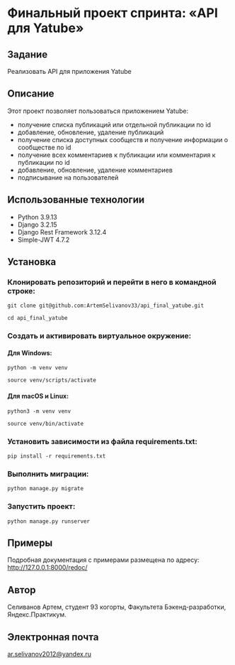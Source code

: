 # Финальный проект спринта: «API для Yatube»
## Задание
Реализовать API для приложения Yatube

## Описание
Этот проект позволяет пользоваться приложением Yatube:

* получение списка публикаций или отдельной публикации по id
* добавление, обновление, удаление публикаций
* получение списка доступных сообществ и получение информации о сообществе по id
* получение всех комментариев к публикации или комментария к публикации по id
* добавление, обновление, удаление комментариев
* подписывание на пользователей
## Использованные технологии
* Python 3.9.13
* Django 3.2.15
* Django Rest Framework 3.12.4
* Simple-JWT 4.7.2
## Установка
### Клонировать репозиторий и перейти в него в командной строке:
```
git clone git@github.com:ArtemSelivanov33/api_final_yatube.git

cd api_final_yatube
```
### Cоздать и активировать виртуальное окружение:
#### Для Windows:
```
python -m venv venv

source venv/scripts/activate
```
#### Для macOS и Linux:
```
python3 -m venv venv

source venv/bin/activate
```
### Установить зависимости из файла requirements.txt:
```
pip install -r requirements.txt
```
### Выполнить миграции:
```
python manage.py migrate
```
### Запустить проект:
```
python manage.py runserver
```
## Примеры
Подробная документация с примерами размещена по адресу: http://127.0.0.1:8000/redoc/

## Автор
Селиванов Артем, студент 93 когорты, Факультета Бэкенд-разработки, Яндекс.Практикум.

## Электронная почта
ar.selivanov2012@yandex.ru